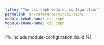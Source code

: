 ```yaml
---
title: "The csi-ceph module: configuration"
permalink: en/reference/mc/csi-ceph/
module-kebab-name: csi-ceph
module-snake-name: csi_ceph
---
```


{% include module-configuration.liquid %} 
